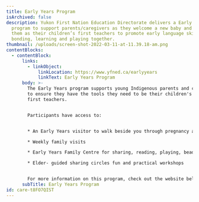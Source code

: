 ```yaml
---
title: Early Years Program
isArchived: false
description: Yukon First Nation Education Directorate delivers a Early Years
  program to support parents/caregivers as they welcome a new baby and honours
  them as their children’s first teachers to promote early language skills,
  bonding, learning and playing together.
thumbnail: /uploads/screen-shot-2022-03-11-at-11.39.18-am.png
contentBlocks:
  - contentBlock:
      links:
        - linkObject:
            linkLocation: https://www.yfned.ca/earlyyears
            linkText: Early Years Program
      body: >-
        The Early Years program supports young Indigenous parents and caregivers
        to ensure they have the tools they need to be their children's best and
        first teachers. 


        Participants have access to: 


        * An Early Years visitor to walk beside you through pregnancy and the next five years                                                                                                                       

        * Weekly family visits                                                                                                   

        * Early Years Family Centre for sharing, reading, playing, beading                       

        * Elder- guided sharing circles fun and practical workshops                                                   


        For more information on this program, check out the website below.
      subTitle: Early Years Program
id: care-t8FO7QIST
---
```

